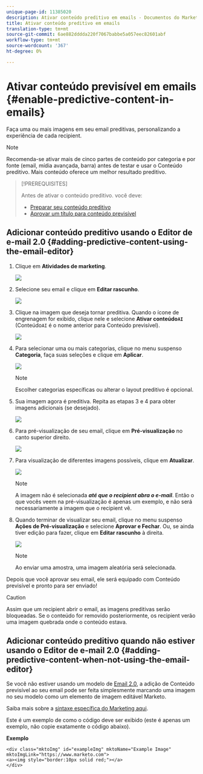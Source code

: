 ```yaml
---
unique-page-id: 11385020
description: Ativar conteúdo preditivo em emails - Documentos do Marketing - Documentação do produto
title: Ativar conteúdo preditivo em emails
translation-type: tm+mt
source-git-commit: 6ae882dddda220f7067babbe5a057eec82601abf
workflow-type: tm+mt
source-wordcount: '367'
ht-degree: 0%

---
```



# Ativar conteúdo previsível em emails {#enable-predictive-content-in-emails}

Faça uma ou mais imagens em seu email preditivas, personalizando a experiência de cada recipient.

>[!NOTE]
>
>Recomenda-se ativar mais de cinco partes de conteúdo por categoria e por fonte (email, mídia avançada, barra) antes de testar e usar o Conteúdo preditivo. Mais conteúdo oferece um melhor resultado preditivo.

>[!PREREQUISITES]
>
>Antes de ativar o conteúdo preditivo. você deve:
>
>* [Preparar seu conteúdo preditivo](/help/marketo/product-docs/predictive-content/working-with-predictive-content/edit-predictive-content-for-emails.md)
>* [Aprovar um título para conteúdo previsível](/help/marketo/product-docs/predictive-content/working-with-all-content/approve-a-title-for-predictive-content.md)


## Adicionar conteúdo preditivo usando o Editor de e-mail 2.0 {#adding-predictive-content-using-the-email-editor}

1. Clique em **Atividades de marketing**.

   ![](assets/one.png)

1. Selecione seu email e clique em **Editar rascunho**.

   ![](assets/two.png)

1. Clique na imagem que deseja tornar preditiva. Quando o ícone de engrenagem for exibido, clique nele e selecione **Ativar conteúdo`AI`** (Conteúdo`AI` é o nome anterior para Conteúdo previsível).

   ![](assets/three.png)

1. Para selecionar uma ou mais categorias, clique no menu suspenso **Categoria**, faça suas seleções e clique em **Aplicar**.

   ![](assets/four.png)

   >[!NOTE]
   >
   >Escolher categorias específicas ou alterar o layout preditivo é opcional.

1. Sua imagem agora é preditiva. Repita as etapas 3 e 4 para obter imagens adicionais (se desejado).

   ![](assets/five.png)

1. Para pré-visualização de seu email, clique em **Pré-visualização** no canto superior direito.

   ![](assets/six.png)

1. Para visualização de diferentes imagens possíveis, clique em **Atualizar**.

   ![](assets/seven.png)

   >[!NOTE]
   >
   >A imagem não é selecionada **_até que o recipient abra o e-mail_**. Então o que vocês veem na pré-visualização é apenas um exemplo, e não será necessariamente a imagem que o recipient vê.

1. Quando terminar de visualizar seu email, clique no menu suspenso **Ações de Pré-visualização** e selecione **Aprovar e Fechar**. Ou, se ainda tiver edição para fazer, clique em **Editar rascunho** à direita.

   ![](assets/eight.png)

   >[!NOTE]
   >
   >Ao enviar uma amostra, uma imagem aleatória será selecionada.

Depois que você aprovar seu email, ele será equipado com Conteúdo previsível e pronto para ser enviado!

>[!CAUTION]
>
>Assim que um recipient abrir o email, as imagens preditivas serão bloqueadas. Se o conteúdo for removido posteriormente, os recipient verão uma imagem quebrada onde o conteúdo estava.

## Adicionar conteúdo preditivo quando não estiver usando o Editor de e-mail 2.0 {#adding-predictive-content-when-not-using-the-email-editor}

Se você não estiver usando um modelo de [Email 2.0](/help/marketo/product-docs/email-marketing/general/email-editor-2/email-editor-v2-0-overview.md), a adição de Conteúdo previsível ao seu email pode ser feita simplesmente marcando uma imagem no seu modelo como um elemento de imagem editável Marketo.

Saiba mais sobre a [sintaxe específica do Marketing aqui](/help/marketo/product-docs/email-marketing/general/email-editor-2/email-template-syntax.md#elements).

Este é um exemplo de como o código deve ser exibido (este é apenas um exemplo, não copie exatamente o código abaixo).

**Exemplo**

```example
<div class="mktoImg" id="exampleImg" mktoName="Example Image" mktoImgLink="https://www.marketo.com">  
<a><img style="border:10px solid red;"></a>  
</div>
```
